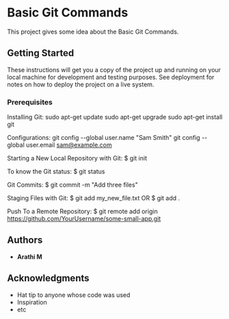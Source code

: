 # Basic Git Commands

This project gives some idea about the Basic Git Commands.

## Getting Started

These instructions will get you a copy of the project up and running on your local machine for development and testing purposes. See deployment for notes on how to deploy the project on a live system.

### Prerequisites

Installing Git:
sudo apt-get update
sudo apt-get upgrade
sudo apt-get install git

Configurations:
git config --global user.name "Sam Smith"
git config --global user.email sam@example.com

Starting a New Local Repository with Git:
$ git init

To know the Git status:
$ git status

Git Commits:
$ git commit -m "Add three files"

Staging Files with Git:
$ git add my_new_file.txt
OR
$ git add .

Push To a Remote Repository:
$ git remote add origin https://github.com/YourUsername/some-small-app.git

## Authors

* **Arathi M** 

## Acknowledgments

* Hat tip to anyone whose code was used
* Inspiration
* etc


